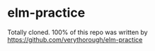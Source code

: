 # elm-practice
Totally cloned.
100% of this repo was written by https://github.com/verythorough/elm-practice
